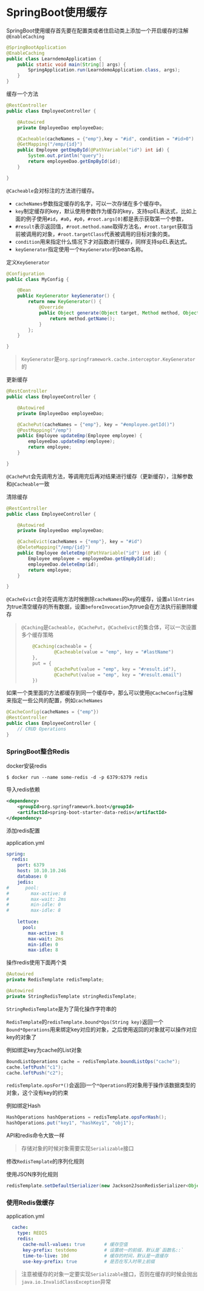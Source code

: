 # SpringBoot使用缓存

SpringBoot使用缓存首先要在配置类或者住启动类上添加一个开启缓存的注解`@EnableCaching`

```java
@SpringBootApplication
@EnableCaching
public class LearndemoApplication {
	public static void main(String[] args) {
		SpringApplication.run(LearndemoApplication.class, args);
	}
}
```



缓存一个方法

```java
@RestController
public class EmployeeController {

    @Autowired
    private EmployeeDao employeeDao;

    @Cacheable(cacheNames = {"emp"},key = "#id", condition = "#id>0")
    @GetMapping("/emp/{id}")
    public Employee getEmpById(@PathVariable("id") int id) {
        System.out.println("query");
        return employeeDao.getEmpById(id);
    }

}
```

`@Cacheable`会对标注的方法进行缓存。

* `cacheNames`参数指定缓存的名字，可以一次存储在多个缓存中。
* `key`制定缓存的key，默认使用参数作为缓存的key，支持spEL表达式，比如上面的例子使用`#id`，`#a0`，`#p0`，`#root.args[0]`都是表示获取第一个参数，
* `#result`表示返回值，`#root.method.name`取得方法名，`#root.target`获取当前被调用的对象，`#root.targetClass`代表被调用的目标对象的类。
* `condition`用来指定什么情况下才对函数进行缓存，同样支持spEL表达式。
* `keyGenerator`指定使用一个`KeyGenerator`的bean名称。



定义`KeyGenerator`

```java
@Configuration
public class MyConfig {

    @Bean
    public KeyGenerator keyGenerator() {
        return new KeyGenerator() {
            @Override
            public Object generate(Object target, Method method, Object... params) {
                return method.getName();
            }
        };
    }

}
```

> `KeyGenerator`是`org.springframework.cache.interceptor.KeyGenerator`的



更新缓存

```java
@RestController
public class EmployeeController {

    @Autowired
    private EmployeeDao employeeDao;

    @CachePut(cacheNames = {"emp"}, key = "#employee.getId()")
    @PostMapping("/emp")
    public Employee updateEmp(Employee employee) {
        employeeDao.updateEmp(employee);
        return employee;
    }

}
```

`@CachePut`会先调用方法，等调用完后再对结果进行缓存（更新缓存），注解参数和`@Cacheable`一致



清除缓存

```java
@RestController
public class EmployeeController {

    @Autowired
    private EmployeeDao employeeDao;

    @CacheEvict(cacheNames = {"emp"}, key = "#id")
    @DeleteMapping("/emp/{id}")
    public Employee deleteEmp(@PathVariable("id") int id) {
        Employee employee = employeeDao.getEmpById(id);
        employeeDao.deleteEmp(id);
        return employee;
    }

}
```

`@CacheEvict`会对在调用方法时候删除`cacheNames`的`key`的缓存，设置`allEntries`为true清空缓存的所有数据，设置`beforeInvocation`为true会在方法执行前删除缓存



> `@Caching`是`Cacheable`，`@CachePut`，`@CacheEvict`的集合体，可以一次设置多个缓存策略
> 
> ```java
>     @Caching(cacheable = {
>             @Cacheable(value = "emp", key = "#lastName")
>     },
>     put = {
>             @CachePut(value = "emp", key = "#result.id"),
>             @CachePut(value = "emp", key = "#result.email")
>     })
> ```
>
> 



如果一个类里面的方法都缓存到同一个缓存中，那么可以使用`@CacheConfig`注解来指定一些公共的配置，例如`cacheNames`

```java
@CacheConfig(cacheNames = {"emp"})
@RestController
public class EmployeeController {
	// CRUD Operations
}
```



### SpringBoot整合Redis

docker安装redis

```shell
$ docker run --name some-redis -d -p 6379:6379 redis
```



导入redis依赖

```xml
<dependency>
    <groupId>org.springframework.boot</groupId>
    <artifactId>spring-boot-starter-data-redis</artifactId>
</dependency>
```

添加redis配置

application.yml

```yaml
spring:
  redis:
    port: 6379
    host: 10.10.10.246
    database: 0
    jedis:
#      pool:
#        max-active: 8
#        max-wait: 2ms
#        min-idle: 0
#        max-idle: 8
        
    lettuce:
      pool:
        max-active: 8
        max-wait: 2ms
        min-idle: 0
        max-idle: 8
```

操作redis使用下面两个类

```java
@Autowired
private RedisTemplate redisTemplate;

@Autowired
private StringRedisTemplate stringRedisTemplate;
```

`StringRedisTemplate`是为了简化操作字符串的

`RedisTemplate`的`redisTemplate.bound*Ops(String key)`返回一个`Bound*Operations`用来绑定key对应的对象，之后使用返回的对象就可以操作对应key的对象了

例如绑定key为cache的List对象

```java
BoundListOperations cache = redisTemplate.boundListOps("cache");
cache.leftPush("c1");
cache.leftPush("c2");
```

`redisTemplate.opsFor*()`会返回i一个`*Operations`的对象用于操作该数据类型的对象，这个没有key的约束

例如绑定Hash

```java
HashOperations hashOperations = redisTemplate.opsForHash();
hashOperations.put("key1", "hashKey1", "obj1");
```

API和redis命令大致一样

> 存储对象的时候对象需要实现`Serializable`接口



修改`RedisTemplate`的序列化规则

使用JSON序列化规则

```java
redisTemplate.setDefaultSerializer(new Jackson2JsonRedisSerializer<Object>(Object.class));
```



### 使用Redis做缓存

application.yml

```yaml
  cache:
    type: REDIS
    redis:
      cache-null-values: true		# 缓存空值
      key-prefix: testdemo			# 设置统一的前缀，默认是`函数名::`
      time-to-live: 10d				# 缓存的时间，默认是一直缓存
      use-key-prefix: true			# 是否在写入时带上前缀
```

> 注意被缓存的对象一定要实现`Serializable`接口，否则在缓存的时候会抛出`java.io.InvalidClassException`异常